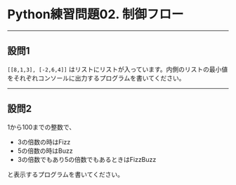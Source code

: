 # Python練習問題02. 制御フロー

---

## 設問1

`[[8,1,3], [-2,6,4]]` はリストにリストが入っています。内側のリストの最小値をそれぞれコンソールに出力するプログラムを書いてください。

---

## 設問2

1から100までの整数で、

- 3の倍数の時はFizz
- 5の倍数の時はBuzz
- 3の倍数でもあり5の倍数でもあるときはFizzBuzz

と表示するプログラムを書いてください。
